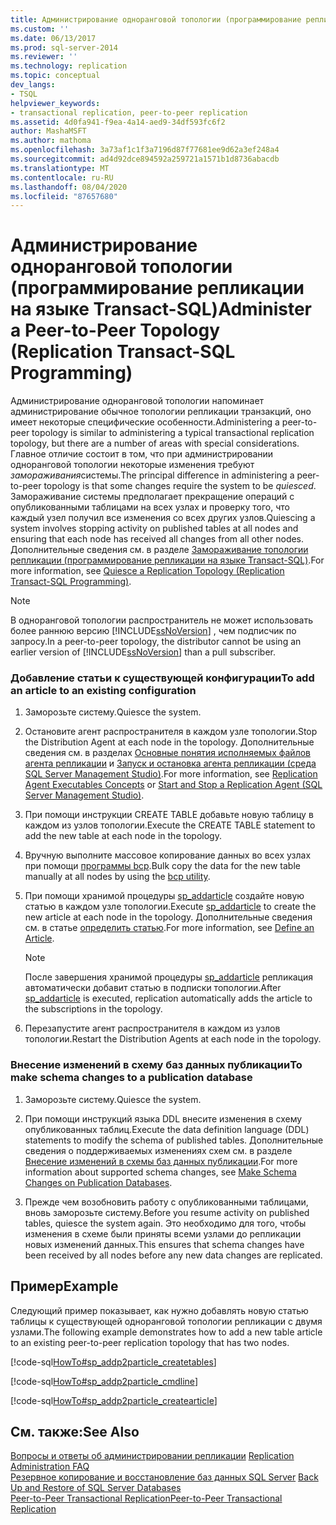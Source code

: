 ```yaml
---
title: Администрирование одноранговой топологии (программирование репликации на языке Transact-SQL) | Документация Майкрософт
ms.custom: ''
ms.date: 06/13/2017
ms.prod: sql-server-2014
ms.reviewer: ''
ms.technology: replication
ms.topic: conceptual
dev_langs:
- TSQL
helpviewer_keywords:
- transactional replication, peer-to-peer replication
ms.assetid: 4d0fa941-f9ea-4a14-aed9-34df593fc6f2
author: MashaMSFT
ms.author: mathoma
ms.openlocfilehash: 3a73af1c1f3a7196d87f77681ee9d62a3ef248a4
ms.sourcegitcommit: ad4d92dce894592a259721a1571b1d8736abacdb
ms.translationtype: MT
ms.contentlocale: ru-RU
ms.lasthandoff: 08/04/2020
ms.locfileid: "87657680"
---
```

# <a name="administer-a-peer-to-peer-topology-replication-transact-sql-programming"></a><span data-ttu-id="4a32a-102">Администрирование одноранговой топологии (программирование репликации на языке Transact-SQL)</span><span class="sxs-lookup"><span data-stu-id="4a32a-102">Administer a Peer-to-Peer Topology (Replication Transact-SQL Programming)</span></span>
  <span data-ttu-id="4a32a-103">Администрирование одноранговой топологии напоминает администрирование обычное топологии репликации транзакций, оно имеет некоторые специфические особенности.</span><span class="sxs-lookup"><span data-stu-id="4a32a-103">Administering a peer-to-peer topology is similar to administering a typical transactional replication topology, but there are a number of areas with special considerations.</span></span> <span data-ttu-id="4a32a-104">Главное отличие состоит в том, что при администрировании одноранговой топологии некоторые изменения требуют *замораживания*системы.</span><span class="sxs-lookup"><span data-stu-id="4a32a-104">The principal difference in administering a peer-to-peer topology is that some changes require the system to be *quiesced*.</span></span> <span data-ttu-id="4a32a-105">Замораживание системы предполагает прекращение операций с опубликованными таблицами на всех узлах и проверку того, что каждый узел получил все изменения со всех других узлов.</span><span class="sxs-lookup"><span data-stu-id="4a32a-105">Quiescing a system involves stopping activity on published tables at all nodes and ensuring that each node has received all changes from all other nodes.</span></span> <span data-ttu-id="4a32a-106">Дополнительные сведения см. в разделе [Замораживание топологии репликации (программирование репликации на языке Transact-SQL)](quiesce-a-replication-topology-replication-transact-sql-programming.md).</span><span class="sxs-lookup"><span data-stu-id="4a32a-106">For more information, see [Quiesce a Replication Topology &#40;Replication Transact-SQL Programming&#41;](quiesce-a-replication-topology-replication-transact-sql-programming.md).</span></span>  
  
> [!NOTE]  
>  <span data-ttu-id="4a32a-107">В одноранговой топологии распространитель не может использовать более раннюю версию [!INCLUDE[ssNoVersion](../../../includes/ssnoversion-md.md)] , чем подписчик по запросу.</span><span class="sxs-lookup"><span data-stu-id="4a32a-107">In a peer-to-peer topology, the distributor cannot be using an earlier version of [!INCLUDE[ssNoVersion](../../../includes/ssnoversion-md.md)] than a pull subscriber.</span></span>  
  
### <a name="to-add-an-article-to-an-existing-configuration"></a><span data-ttu-id="4a32a-108">Добавление статьи к существующей конфигурации</span><span class="sxs-lookup"><span data-stu-id="4a32a-108">To add an article to an existing configuration</span></span>  
  
1.  <span data-ttu-id="4a32a-109">Заморозьте систему.</span><span class="sxs-lookup"><span data-stu-id="4a32a-109">Quiesce the system.</span></span>  
  
2.  <span data-ttu-id="4a32a-110">Остановите агент распространителя в каждом узле топологии.</span><span class="sxs-lookup"><span data-stu-id="4a32a-110">Stop the Distribution Agent at each node in the topology.</span></span> <span data-ttu-id="4a32a-111">Дополнительные сведения см. в разделах [Основные понятия исполняемых файлов агента репликации](../concepts/replication-agent-executables-concepts.md) и [Запуск и остановка агента репликации (среда SQL Server Management Studio)](../agents/start-and-stop-a-replication-agent-sql-server-management-studio.md).</span><span class="sxs-lookup"><span data-stu-id="4a32a-111">For more information, see [Replication Agent Executables Concepts](../concepts/replication-agent-executables-concepts.md) or [Start and Stop a Replication Agent &#40;SQL Server Management Studio&#41;](../agents/start-and-stop-a-replication-agent-sql-server-management-studio.md).</span></span>  
  
3.  <span data-ttu-id="4a32a-112">При помощи инструкции CREATE TABLE добавьте новую таблицу в каждом из узлов топологии.</span><span class="sxs-lookup"><span data-stu-id="4a32a-112">Execute the CREATE TABLE statement to add the new table at each node in the topology.</span></span>  
  
4.  <span data-ttu-id="4a32a-113">Вручную выполните массовое копирование данных во всех узлах при помощи [программы bcp](../../../tools/bcp-utility.md).</span><span class="sxs-lookup"><span data-stu-id="4a32a-113">Bulk copy the data for the new table manually at all nodes by using the [bcp utility](../../../tools/bcp-utility.md).</span></span>  
  
5.  <span data-ttu-id="4a32a-114">При помощи хранимой процедуры [sp_addarticle](/sql/relational-databases/system-stored-procedures/sp-addarticle-transact-sql) создайте новую статью в каждом узле топологии.</span><span class="sxs-lookup"><span data-stu-id="4a32a-114">Execute [sp_addarticle](/sql/relational-databases/system-stored-procedures/sp-addarticle-transact-sql) to create the new article at each node in the topology.</span></span> <span data-ttu-id="4a32a-115">Дополнительные сведения см. в статье [определить статью](../publish/define-an-article.md).</span><span class="sxs-lookup"><span data-stu-id="4a32a-115">For more information, see [Define an Article](../publish/define-an-article.md).</span></span>  
  
    > [!NOTE]  
    >  <span data-ttu-id="4a32a-116">После завершения хранимой процедуры [sp_addarticle](/sql/relational-databases/system-stored-procedures/sp-addarticle-transact-sql) репликация автоматически добавит статью в подписки топологии.</span><span class="sxs-lookup"><span data-stu-id="4a32a-116">After [sp_addarticle](/sql/relational-databases/system-stored-procedures/sp-addarticle-transact-sql) is executed, replication automatically adds the article to the subscriptions in the topology.</span></span>  
  
6.  <span data-ttu-id="4a32a-117">Перезапустите агент распространителя в каждом из узлов топологии.</span><span class="sxs-lookup"><span data-stu-id="4a32a-117">Restart the Distribution Agents at each node in the topology.</span></span>  
  
### <a name="to-make-schema-changes-to-a-publication-database"></a><span data-ttu-id="4a32a-118">Внесение изменений в схему баз данных публикации</span><span class="sxs-lookup"><span data-stu-id="4a32a-118">To make schema changes to a publication database</span></span>  
  
1.  <span data-ttu-id="4a32a-119">Заморозьте систему.</span><span class="sxs-lookup"><span data-stu-id="4a32a-119">Quiesce the system.</span></span>  
  
2.  <span data-ttu-id="4a32a-120">При помощи инструкций языка DDL внесите изменения в схему опубликованных таблиц.</span><span class="sxs-lookup"><span data-stu-id="4a32a-120">Execute the data definition language (DDL) statements to modify the schema of published tables.</span></span> <span data-ttu-id="4a32a-121">Дополнительные сведения о поддерживаемых изменениях схем см. в разделе [Внесение изменений в схемы баз данных публикации](../publish/make-schema-changes-on-publication-databases.md).</span><span class="sxs-lookup"><span data-stu-id="4a32a-121">For more information about supported schema changes, see [Make Schema Changes on Publication Databases](../publish/make-schema-changes-on-publication-databases.md).</span></span>  
  
3.  <span data-ttu-id="4a32a-122">Прежде чем возобновить работу с опубликованными таблицами, вновь заморозьте систему.</span><span class="sxs-lookup"><span data-stu-id="4a32a-122">Before you resume activity on published tables, quiesce the system again.</span></span> <span data-ttu-id="4a32a-123">Это необходимо для того, чтобы изменения в схеме были приняты всеми узлами до репликации новых изменений данных.</span><span class="sxs-lookup"><span data-stu-id="4a32a-123">This ensures that schema changes have been received by all nodes before any new data changes are replicated.</span></span>  
  
## <a name="example"></a><span data-ttu-id="4a32a-124">Пример</span><span class="sxs-lookup"><span data-stu-id="4a32a-124">Example</span></span>  
 <span data-ttu-id="4a32a-125">Следующий пример показывает, как нужно добавлять новую статью таблицы к существующей одноранговой топологии репликации с двумя узлами.</span><span class="sxs-lookup"><span data-stu-id="4a32a-125">The following example demonstrates how to add a new table article to an existing peer-to-peer replication topology that has two nodes.</span></span>  
  
 [!code-sql[HowTo#sp_addp2particle_createtables](../../../snippets/tsql/SQL15/replication/howto/tsql/addp2particle.sql#sp_addp2particle_createtables)]  
  
 [!code-sql[HowTo#sp_addp2particle_cmdline](../../../snippets/tsql/SQL15/replication/howto/tsql/addp2particle.sql#sp_addp2particle_cmdline)]  
  
 [!code-sql[HowTo#sp_addp2particle_createarticle](../../../snippets/tsql/SQL15/replication/howto/tsql/addp2particle.sql#sp_addp2particle_createarticle)]  
  
## <a name="see-also"></a><span data-ttu-id="4a32a-126">См. также:</span><span class="sxs-lookup"><span data-stu-id="4a32a-126">See Also</span></span>  
 <span data-ttu-id="4a32a-127">[Вопросы и ответы об администрировании репликации](frequently-asked-questions-for-replication-administrators.md) </span><span class="sxs-lookup"><span data-stu-id="4a32a-127">[Replication Administration FAQ](frequently-asked-questions-for-replication-administrators.md) </span></span>  
 <span data-ttu-id="4a32a-128">[Резервное копирование и восстановление баз данных SQL Server](../../backup-restore/back-up-and-restore-of-sql-server-databases.md) </span><span class="sxs-lookup"><span data-stu-id="4a32a-128">[Back Up and Restore of SQL Server Databases](../../backup-restore/back-up-and-restore-of-sql-server-databases.md) </span></span>  
 [<span data-ttu-id="4a32a-129">Peer-to-Peer Transactional Replication</span><span class="sxs-lookup"><span data-stu-id="4a32a-129">Peer-to-Peer Transactional Replication</span></span>](../transactional/peer-to-peer-transactional-replication.md)  
  
  
